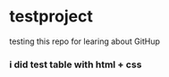 # testproject
testing
this repo for learing about GitHup
<h3>i did test table with html + css</h3> 
